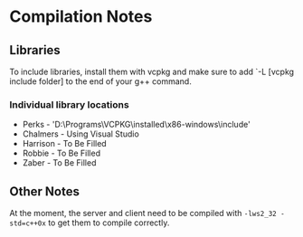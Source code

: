 # Compilation Notes

## Libraries

To include libraries, install them with vcpkg and make sure to add `-L [vcpkg include folder] to the end of your g++ command.

### Individual library locations

- Perks - 'D:\Programs\VCPKG\installed\x86-windows\include'
- Chalmers - Using Visual Studio
- Harrison - To Be Filled
- Robbie - To Be Filled
- Zaber - To Be Filled

## Other Notes

At the moment, the server and client need to be compiled with `-lws2_32 -std=c++0x` to get them to compile correctly.
